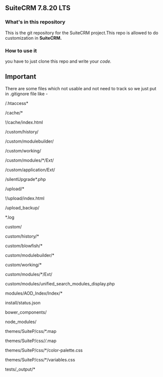 ## SuiteCRM 7.8.20  LTS

### What's in this repository ###

This is the git repository for the SuiteCRM project.This repo is allowed to do customization in **SuiteCRM.**

### How to use it 

you have to just clone this repo and write your *code.*

## Important ##

There are some files which not usable and not need to track so we just put in .gitignore file like -

/.htaccess*

/cache/*

!/cache/index.html

/custom/history/

/custom/modulebuilder/

/custom/working/

/custom/modules/*/Ext/

/custom/application/Ext/

/silentUpgrade*.php

/upload/*

!/upload/index.html

/upload_backup/

*.log

custom/

custom/history/*

custom/blowfish/*

custom/modulebuilder/*

custom/working/*

custom/modules/*/Ext/

custom/modules/unified_search_modules_display.php

modules/AOD_Index/Index/*

install/status.json

bower_components/

node_modules/

themes/SuiteP/css/*.map

themes/SuiteP/css/*/*.map

themes/SuiteP/css/*/color-palette.css

themes/SuiteP/css/*/variables.css

tests/_output/*


